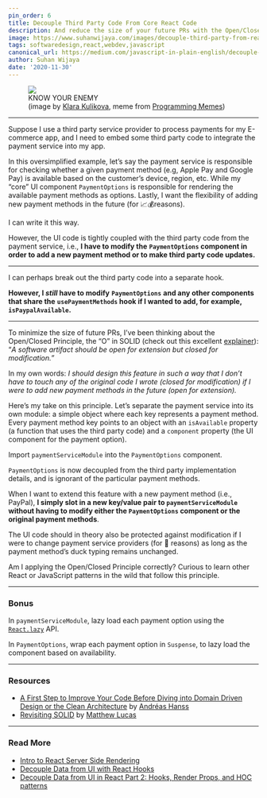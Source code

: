```yaml
---
pin_order: 6
title: Decouple Third Party Code From Core React Code
description: And reduce the size of your future PRs with the Open/Closed Principle
image: https://www.suhanwijaya.com/images/decouple-third-party-from-react-cover.JPG
tags: softwaredesign,react,webdev,javascript
canonical_url: https://medium.com/javascript-in-plain-english/decouple-external-services-from-your-core-ui-code-dd490f91ae49
author: Suhan Wijaya
date: '2020-11-30'
---
```


<figure>
	<img src="https://www.suhanwijaya.com/images/decouple-third-party-from-react-cover.JPG">
	<figcaption>KNOW YOUR ENEMY<br /> (image by <a href="https://unsplash.com/photos/CatcixzdUcg">Klara Kulikova</a>, meme from <a href="https://programming-memes.com/spaghetti-code-know-your-enemy/">Programming Memes</a>)</figcaption>
</figure>

***

Suppose I use a third party service provider to process payments for my E-commerce app, and I need to embed some third party code to integrate the payment service into my app.

In this oversimplified example, let’s say the payment service is responsible for checking whether a given payment method (e.g, Apple Pay and Google Pay) is available based on the customer’s device, region, etc. While my “core” UI component `PaymentOptions` is responsible for rendering the available payment methods as options. Lastly, I want the flexibility of adding new payment methods in the future (for 📈💰reasons).

I can write it this way.

<script src="https://gist.github.com/suhanw/1cb50a75844ae43cc3ff9b24d8ffefb7.js"></script>

However, the UI code is tightly coupled with the third party code from the payment service, i.e., **I have to modify the**  **`PaymentOptions` component in order to add a new payment method or to make third party code updates.**
***

I can perhaps break out the third party code into a separate hook.

<script src="https://gist.github.com/suhanw/05b0dabbd467a37ec410c8efc6b6f94f.js"></script>

**However, I _still_ have to modify**  **`PaymentOptions`**  **and any other components that share the**  **`usePaymentMethods` hook if I wanted to add, for example,**  **`isPaypalAvailable`.**
***

To minimize the size of future PRs, I’ve been thinking about the Open/Closed Principle, the “O” in SOLID (check out this excellent [explainer](https://medium.com/better-programming/revisiting-solid-927e6a5202d3)): “_A software artifact should be open for extension but closed for modification.”_

In my own words: _I should design this feature in such a way that I don’t have to touch any of the original code I wrote (closed for modification) if I were to add new payment methods in the future (open for extension)._

Here’s my take on this principle. Let’s separate the payment service into its own module: a simple object where each key represents a payment method. Every payment method key points to an object with an `isAvailable` property (a function that uses the third party code) and a `component` property (the UI component for the payment option).

<script src="https://gist.github.com/suhanw/7a3365d6e85f1d236fca12fcc4bba348.js"></script>

Import `paymentServiceModule` into the `PaymentOptions` component.

<script src="https://gist.github.com/suhanw/b24d91ae215e6b4ba839a0f9bf9ba462.js"></script>

`PaymentOptions` is now decoupled from the third party implementation details, and is ignorant of the particular payment methods.

When I want to extend this feature with a new payment method (i.e., PayPal), **I simply slot in a new key/value pair to `paymentServiceModule` without having to modify either the `PaymentOptions` component or the original payment methods**.

<script src="https://gist.github.com/suhanw/1b7d7ac0a6faf4838a169be094cba14a.js"></script>

The UI code should in theory also be protected against modification if I were to change payment service providers (for 💸 reasons) as long as the payment method’s duck typing remains unchanged.

Am I applying the Open/Closed Principle correctly? Curious to learn other React or JavaScript patterns in the wild that follow this principle.

***
### Bonus
In `paymentServiceModule`, lazy load each payment option using the [`React.lazy`](https://reactjs.org/docs/code-splitting.html#reactlazy) API.

<script src="https://gist.github.com/suhanw/3b3055a9ad84e5bc1b12d423fc2bad6b.js"></script> 

In `PaymentOptions`, wrap each payment option in `Suspense`, to lazy load the component based on availability.
<script src="https://gist.github.com/suhanw/3f68acc8c449c430a83109ede199a44f.js"></script>

***

### Resources

- [A First Step to Improve Your Code Before Diving into Domain Driven Design or the Clean Architecture](https://medium.com/javascript-in-plain-english/a-first-step-to-improve-your-code-before-diving-into-domain-driven-design-or-the-clean-architecture-90da4a80d863) by [Andréas Hanss](https://medium.com/u/57de27e2974f)
- [Revisiting SOLID](https://medium.com/better-programming/revisiting-solid-927e6a5202d3) by [Matthew Lucas](https://medium.com/u/12cc371abade)

***

### Read More

- [Intro to React Server Side Rendering](https://www.suhanwijaya.com/posts/intro-to-react-server-side-rendering)
- [Decouple Data from UI with React Hooks](https://www.suhanwijaya.com/posts/decouple-data-from-ui-with-react-hooks)
- [Decouple Data from UI in React Part 2: Hooks, Render Props, and HOC patterns](https://www.suhanwijaya.com/posts/decouple-data-from-ui-in-react)
